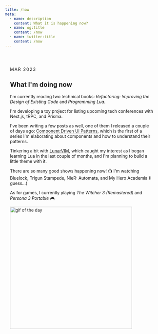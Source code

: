 ```yaml
---
title: /now
meta:
  - name: description
    content: What it is happening now?
  - name: og:title
    content: /now
  - name: twitter:title
    content: /now
---
```


<article class="article">

<time class="time">Mar 2023</time>

# What I'm doing now

I'm currently reading two technical books: <em>Refactoring: Improving the Design of Existing Code</em> and <em>Programming Lua</em>.

I'm developing a toy project for listing upcoming tech conferences with Next.js, tRPC, and Prisma.

I've been writing a few posts as well, one of them I released a couple of days ago: [Component Driven UI Patterns](/articles/component-driven-design), which is the first of a series I'm elaborating about components and how to understand their patterns.

Tinkering a bit with [LunarVIM](https://www.lunarvim.org/), which caught my interest as I began learning Lua in the last couple of months, and I'm planning to build a little theme with it.

There are so many good shows happening now! 📺 I'm watching Bluelock, Trigun Stampede, NieR: Automata, and My Hero Academia (I guess...)

As for games, I currently playing <em>The Witcher 3 (Remastered)</em> and <em>Persona 3 Portable</em> 🎮

<img src="https://media.giphy.com/media/4ilFRqgbzbx4c/giphy.gif" alt="gif of the day" />

</article>

<style scoped>
:global(#app) {
  min-height: 100vh;
  display: flex;
  flex-direction: column;
  justify-content: space-between;
}

.article {
  width: min(100ch, 100% - 2rem);
  margin-left: auto;
  margin-right: auto;
  padding: 2rem 0;
}

.time {
  text-transform: uppercase;
  font-size: var(--text-base);
  letter-spacing: 2px;
  font-family: var(--font-mono);
  color: var(--color-gray-200);
}

.header-anchor {
  opacity: 0;
  position: absolute;
  top: 2px;
  left: -40px;
  transition: opacity 500ms ease-out;
  min-width: 30px;
  min-height: 30px;
}

img {
  object-fit: contain;
  width: min(400px, 100%);
}
</style>
